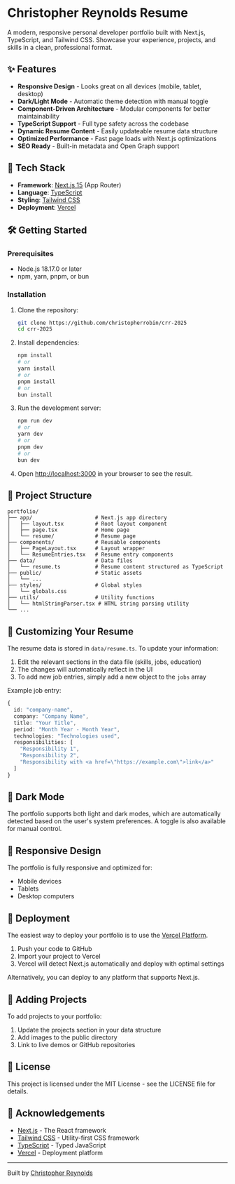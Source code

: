 # Christopher Reynolds Resume

A modern, responsive personal developer portfolio built with Next.js, TypeScript, and Tailwind CSS. Showcase your experience, projects, and skills in a clean, professional format.

## ✨ Features

- **Responsive Design** - Looks great on all devices (mobile, tablet, desktop)
- **Dark/Light Mode** - Automatic theme detection with manual toggle
- **Component-Driven Architecture** - Modular components for better maintainability
- **TypeScript Support** - Full type safety across the codebase
- **Dynamic Resume Content** - Easily updateable resume data structure
- **Optimized Performance** - Fast page loads with Next.js optimizations
- **SEO Ready** - Built-in metadata and Open Graph support

## 🚀 Tech Stack

- **Framework**: [Next.js 15](https://nextjs.org/) (App Router)
- **Language**: [TypeScript](https://www.typescriptlang.org/)
- **Styling**: [Tailwind CSS](https://tailwindcss.com/)
- **Deployment**: [Vercel](https://vercel.com/)

## 🛠️ Getting Started

### Prerequisites

- Node.js 18.17.0 or later
- npm, yarn, pnpm, or bun

### Installation

1. Clone the repository:
   ```bash
   git clone https://github.com/christopherrobin/crr-2025
   cd crr-2025
   ```

2. Install dependencies:
   ```bash
   npm install
   # or
   yarn install
   # or
   pnpm install
   # or
   bun install
   ```

3. Run the development server:
   ```bash
   npm run dev
   # or
   yarn dev
   # or
   pnpm dev
   # or
   bun dev
   ```

4. Open [http://localhost:3000](http://localhost:3000) in your browser to see the result.

## 📁 Project Structure

```
portfolio/
├── app/                    # Next.js app directory
│   ├── layout.tsx          # Root layout component
│   ├── page.tsx            # Home page
│   └── resume/             # Resume page
├── components/             # Reusable components
│   ├── PageLayout.tsx      # Layout wrapper
│   └── ResumeEntries.tsx   # Resume entry components
├── data/                   # Data files
│   └── resume.ts           # Resume content structured as TypeScript
├── public/                 # Static assets
│   └── ...
├── styles/                 # Global styles
│   └── globals.css
├── utils/                  # Utility functions
│   └── htmlStringParser.tsx # HTML string parsing utility
└── ...
```

## 📝 Customizing Your Resume

The resume data is stored in `data/resume.ts`. To update your information:

1. Edit the relevant sections in the data file (skills, jobs, education)
2. The changes will automatically reflect in the UI
3. To add new job entries, simply add a new object to the `jobs` array

Example job entry:
```typescript
{
  id: "company-name",
  company: "Company Name",
  title: "Your Title",
  period: "Month Year - Month Year",
  technologies: "Technologies used",
  responsibilities: [
    "Responsibility 1",
    "Responsibility 2",
    "Responsibility with <a href=\"https://example.com\">link</a>"
  ]
}
```

## 🌙 Dark Mode

The portfolio supports both light and dark modes, which are automatically detected based on the user's system preferences. A toggle is also available for manual control.

## 📱 Responsive Design

The portfolio is fully responsive and optimized for:
- Mobile devices
- Tablets
- Desktop computers

## 🚢 Deployment

The easiest way to deploy your portfolio is to use the [Vercel Platform](https://vercel.com/new).

1. Push your code to GitHub
2. Import your project to Vercel
3. Vercel will detect Next.js automatically and deploy with optimal settings

Alternatively, you can deploy to any platform that supports Next.js.

## 🧩 Adding Projects

To add projects to your portfolio:

1. Update the projects section in your data structure
2. Add images to the public directory
3. Link to live demos or GitHub repositories

## 📄 License

This project is licensed under the MIT License - see the LICENSE file for details.

## 🙏 Acknowledgements

- [Next.js](https://nextjs.org/) - The React framework
- [Tailwind CSS](https://tailwindcss.com/) - Utility-first CSS framework
- [TypeScript](https://www.typescriptlang.org/) - Typed JavaScript
- [Vercel](https://vercel.com/) - Deployment platform

---

Built by [Christopher Reynolds](@christopherrobin)

